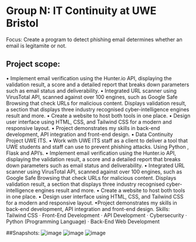 # Group N: IT Continuity at UWE Bristol

Focus: Create a program to detect phishing email determines whether an email is legitamite or not. 

## Project scope:

• Implement email verification using the Hunter.io API, displaying the validation result, a score and a detailed report that breaks down parameters such as email status and deliverability.
• Integrated URL scanner using VirusTotal API, scanned against over 100 engines, such as Google Safe Browsing that check URLs for malicious content. Displays validation result, a section that displays three industry recognised cyber-intelligence engines result and more.
• Create a website to host both tools in one place.
• Design user interface using HTML, CSS, and Tailwind CSS for a modern and responsive layout.
• Project demonstrates my skills in back-end development, API integration and front-end design.
• Data Continuity Project UWE ITS. 
• Work with UWE ITS staff as a client to deliver a tool that UWE students and staff can use to prevent phishing attacks. Using Python , Flask and API’s. 
• Implement email verification using the Hunter.io API, displaying the validation result, a score and a detailed report that breaks down parameters such as email status and deliverability. 
• Integrated URL scanner using VirusTotal API, scanned against over 100 engines, such as Google Safe Browsing that check URLs for malicious content. Displays validation result, a section that displays three industry recognised cyber-intelligence engines result and more. 
• Create a website to host both tools in one place. 
• Design user interface using HTML, CSS, and Tailwind CSS for a modern and responsive layout. •Project demonstrates my skills in back-end development, API integration and front-end design.
Skills: Tailwind CSS · Front-End Development · API Development · Cybersecurity · Python (Programming Language) · Back-End Web Development


##Snapshots:
![image](https://github.com/user-attachments/assets/fe8f104c-0dcc-4fde-b726-e51c45c8d92a)
![image](https://github.com/user-attachments/assets/7e10cafa-9132-4a83-a3e4-b90260fa68ee)
![image](https://github.com/user-attachments/assets/231f56f7-99e6-440f-987f-3c77942e25b1)

